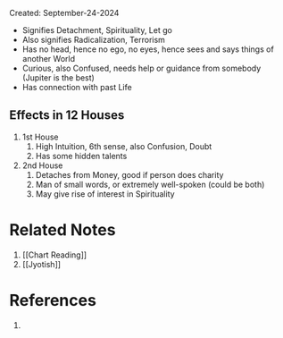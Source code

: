Created: September-24-2024

- Signifies Detachment, Spirituality, Let go
- Also signifies Radicalization, Terrorism
- Has no head, hence no ego, no eyes, hence sees and says things of another World
- Curious, also Confused, needs help or guidance from somebody (Jupiter is the best)
- Has connection with past Life

## Effects in 12 Houses

1. 1st House
	1. High Intuition, 6th sense, also Confusion, Doubt
	2. Has some hidden talents
2. 2nd House
	1. Detaches from Money, good if person does charity
	2. Man of small words, or extremely well-spoken (could be both)
	3. May give rise of interest in Spirituality

# Related Notes

1. [[Chart Reading]]
2. [[Jyotish]]
# References

1. 
